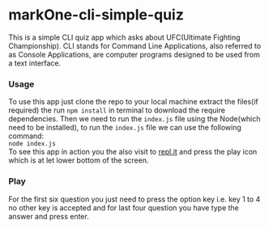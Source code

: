 # markOne-cli-simple-quiz
 This is a simple CLI quiz app which asks about UFC(Ultimate Fighting Championship). CLI stands for Command Line Applications, also referred to as Console Applications, are computer programs designed to be used from a text interface. 

 ### Usage
 To use this app just clone the repo to your local machine extract the files(if required) the run `npm install` in terminal to download the require dependencies. Then we need to run the `index.js` file using the Node(which need to be installed), to run the `index.js` file we can use the following command:  
 ```node index.js```  
 To see this app in action you the also visit to [repl.it](https://repl.it/@theprakashkumar/markTwo-cli-ufc-quiz?embed=1&output=1) and press the play icon which is at let lower bottom of the screen.

 ### Play
For the first six question you just need to press the option key i.e. key 1 to 4 no other key is accepted and for last four question you have type the answer and press enter.
